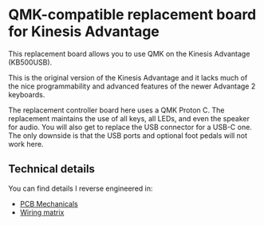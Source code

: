 # QMK-compatible replacement board for Kinesis Advantage

This replacement board allows you to use QMK on the Kinesis Advantage
(KB500USB).

This is the original version of the Kinesis Advantage and it lacks
much of the nice programmability and advanced features of the newer
Advantage 2 keyboards.

The replacement controller board here uses a QMK Proton C. The
replacement maintains the use of all keys, all LEDs, and even the
speaker for audio. You will also get to replace the USB connector for
a USB-C one. The only downside is that the USB ports and optional foot
pedals will not work here.

## Technical details

You can find details I reverse engineered in:

* [PCB Mechanicals](mechanical.md)
* [Wiring matrix](matrix.md)
